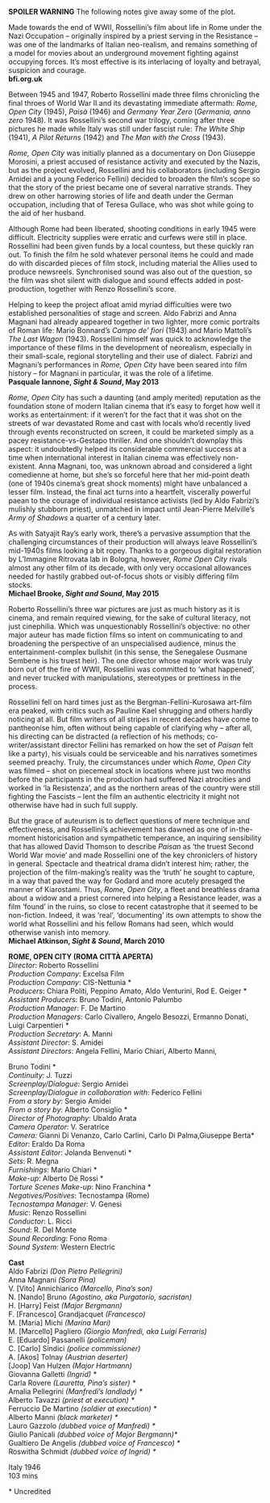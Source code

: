 
**SPOILER WARNING** The following notes give away some of the plot.

Made towards the end of WWII, Rossellini’s film about life in Rome under the Nazi Occupation – originally inspired by a priest serving in the Resistance – was one of the landmarks of Italian neo-realism, and remains something of a model for movies about an underground movement fighting against occupying forces. It’s most effective is its interlacing of loyalty and betrayal, suspicion and courage.  
**bfi.org.uk**  

Between 1945 and 1947, Roberto Rossellini made three films chronicling the final throes of World War II and its devastating immediate aftermath: _Rome, Open City_ (1945), _Paisà_ (1946) and _Germany Year Zero_ (_Germania, anno zero_ 1948). It was Rossellini’s second war trilogy, coming after three pictures he made while Italy was still under fascist rule: _The White Ship_ (1941), _A Pilot Returns_ (1942) and _The Man with the Cross_ (1943).

_Rome, Open City_ was initially planned as a documentary on Don Giuseppe Morosini, a priest accused of resistance activity and executed by the Nazis, but as the project evolved, Rossellini and his collaborators (including Sergio Amidei and a young Federico Fellini) decided to broaden the film’s scope so that the story of the priest became one of several narrative strands. They drew on other harrowing stories of life and death under the German occupation, including that of Teresa Gullace, who was shot while going to the aid of her husband.

Although Rome had been liberated, shooting conditions in early 1945 were difficult. Electricity supplies were erratic and curfews were still in place. Rossellini had been given funds by a local countess, but these quickly ran out. To finish the film he sold whatever personal items he could and made do with discarded pieces of film stock, including material the Allies used to produce newsreels. Synchronised sound was also out of the question, so the film was shot silent with dialogue and sound effects added in post-production, together with Renzo Rossellini’s score.

Helping to keep the project afloat amid myriad difficulties were two established personalities of stage and screen. Aldo Fabrizi and Anna Magnani had already appeared together in two lighter, more comic portraits of Roman life: Mario Bonnard’s _Campo de’ fiori_ (1943) and Mario Mattoli’s _The Last Wagon_ (1943). Rossellini himself was quick to acknowledge the importance of these films in the development of neorealism, especially in their small-scale, regional storytelling and their use of dialect. Fabrizi and Magnani’s performances in _Rome, Open City_ have been seared into film history – for Magnani in particular, it was the role of a lifetime.  
**Pasquale Iannone, _Sight & Sound_, May 2013**  

_Rome, Open City_ has such a daunting (and amply merited) reputation as the foundation stone of modern Italian cinema that it’s easy to forget how well it works as entertainment: if it weren’t for the fact that it was shot on the streets of war devastated Rome and cast with locals who’d recently lived through events reconstructed on screen, it could be marketed simply as a pacey resistance-vs-Gestapo thriller. And one shouldn’t downplay this aspect: it undoubtedly helped its considerable commercial success at a time when international interest in Italian cinema was effectively non-existent. Anna Magnani, too, was unknown abroad and considered a light comedienne at home, but she’s so forceful here that her mid-point death (one of 1940s cinema’s great shock moments) might have unbalanced a lesser film. Instead, the final act turns into a heartfelt, viscerally powerful paean to the courage of individual resistance activists (led by Aldo Fabrizi’s mulishly stubborn priest), unmatched in impact until Jean-Pierre Melville’s _Army of Shadows_ a quarter of a century later.

As with Satyajit Ray’s early work, there’s a pervasive assumption that the challenging circumstances of their production will always leave Rossellini’s mid-1940s films looking a bit ropey. Thanks to a gorgeous digital restoration by L’Immagine Ritrovata lab in Bologna, however, _Rome Open City_ rivals almost any other film of its decade, with only very occasional allowances needed for hastily grabbed out-of-focus shots or visibly differing film stocks.  
**Michael Brooke, _Sight and Sound_, May 2015**  

Roberto Rossellini’s three war pictures are just as much history as it is cinema, and remain required viewing, for the sake of cultural literacy, not just cinephilia. Which was unquestionably Rossellini’s objective: no other major auteur has made fiction films so intent on communicating to and broadening the perspective of an unspecialised audience, minus the entertainment-complex bullshit (in this sense, the Senegalese Ousmane Sembene is his truest heir). The one director whose major work was truly born out of the fire of WWII, Rossellini was committed to ‘what happened’, and never trucked with manipulations, stereotypes or prettiness in the process.

Rossellini fell on hard times just as the Bergman-Fellini-Kurosawa art-film era peaked, with critics such as Pauline Kael shrugging and others hardly noticing at all. But film writers of all stripes in recent decades have come to pantheonise him, often without being capable of clarifying why – after all, his directing can be distracted (a reflection of his methods; co-writer/assistant director Fellini has remarked on how the set of _Paisan_ felt like a party), his visuals could be serviceable and his narratives sometimes seemed preachy. Truly, the circumstances under which _Rome, Open City_ was filmed – shot on piecemeal stock in locations where just two months before the participants in the production had suffered Nazi atrocities and worked in ‘la Resistenza’, and as the northern areas of the country were still fighting the Fascists – lent the film an authentic electricity it might not otherwise have had in such full supply.

But the grace of auteurism is to deflect questions of mere technique and effectiveness, and Rossellini’s achievement has dawned as one of in-the-moment historicisation and sympathetic temperance, an inquiring sensibility that has allowed David Thomson to describe _Paisan_ as ‘the truest Second World War movie’ and made Rossellini one of the key chroniclers of history in general. Spectacle and theatrical drama didn’t interest him; rather, the projection of the film-making’s reality was the ‘truth’ he sought to capture, in a way that paved the way for Godard and more acutely presaged the manner of Kiarostami. Thus, _Rome, Open City_, a fleet and breathless drama about a widow and a priest cornered into helping a Resistance leader, was a film ‘found’ in the ruins, so close to recent catastrophe that it seemed to be non-fiction. Indeed, it was ‘real’, ‘documenting’ its own attempts to show the world what Rossellini and his fellow Romans had seen, which would otherwise vanish into memory.  
**Michael Atkinson, _Sight & Sound_, March 2010**  

**ROME, OPEN CITY (ROMA CITTÀ APERTA)**  
_Director_: Roberto Rossellini  
_Production Company_: Excelsa Film  
_Production Company_: CIS-Nettunia *  
_Producers_: Chiara Politi, Peppino Amato, Aldo Venturini, Rod E. Geiger *  
_Assistant Producers_: Bruno Todini, Antonio Palumbo  
_Production Manager_: F. De Martino  
_Production Managers_: Carlo Civallero, Angelo Besozzi, Ermanno Donati, Luigi Carpentieri *  
_Production Secretary_: A. Manni  
_Assistant Director_: S. Amidei  
_Assistant Directors_: Angela Fellini, Mario Chiari, Alberto Manni,

Bruno Todini *  
_Continuity_: J. Tuzzi  
_Screenplay/Dialogue_: Sergio Amidei  
_Screenplay/Dialogue in collaboration with_: Federico Fellini  
_From a story by_: Sergio Amidei  
_From a story by_: Alberto Consiglio *  
_Director of Photography_: Ubaldo Arata  
_Camera Operator_: V. Seratrice  
_Camera:_ Gianni Di Venanzo, Carlo Carlini, Carlo Di Palma,Giuseppe Berta*  
_Editor_: Eraldo Da Roma  
_Assistant Editor_: Jolanda Benvenuti *  
_Sets_: R. Megna  
_Furnishings_: Mario Chiari *  
_Make-up_: Alberto De Rossi *  
_Torture Scenes Make-up_: Nino Franchina *  
_Negatives/Positives_: Tecnostampa (Rome)  
_Tecnostampa Manager_: V. Genesi  
_Music_: Renzo Rossellini  
_Conductor_: L. Ricci  
_Sound_: R. Del Monte  
_Sound Recording_: Fono Roma  
_Sound System_: Western Electric  

**Cast**  
Aldo Fabrizi _(Don Pietro Pellegrini)_  
Anna Magnani _(Sora Pina)_  
V. [Vito] Annichiarico _(Marcello, Pina’s son)_  
N. [Nando] Bruno _(Agostino, aka Purgatorio, sacristan)_  
H. [Harry] Feist _(Major Bergmann)_  
F. [Francesco] Grandjacquet _(Francesco)_  
M. [Maria] Michi _(Marina Mari)_  
M. [Marcello] Pagliero _(Giorgio Manfredi, aka Luigi Ferraris)_  
E. [Eduardo] Passanelli _(policeman)_  
C. [Carlo] Sindici _(police commissioner)_  
A. [Akos] Tolnay _(Austrian deserter)_  
[Joop] Van Hulzen _(Major Hartmann)_  
Giovanna Galletti _(Ingrid) *_  
Carla Rovere _(Lauretta, Pina’s sister) *_  
Amalia Pellegrini _(Manfredi’s landlady) *_  
Alberto Tavazzi _(priest at execution) *_  
Ferruccio De Martino _(soldier at execution) *_  
Alberto Manni _(black marketer) *_  
Lauro Gazzolo _(dubbed voice of Manfredi) *_  
Giulio Panicali _(dubbed voice of Major Bergmann)*_  
Gualtiero De Angelis _(dubbed voice of Francesco) *_  
Roswitha Schmidt _(dubbed voice of Ingrid) *_  

Italy 1946  
103 mins  

\* Uncredited  
<!--stackedit_data:
eyJoaXN0b3J5IjpbLTEyNjkwNjM5MTNdfQ==
-->